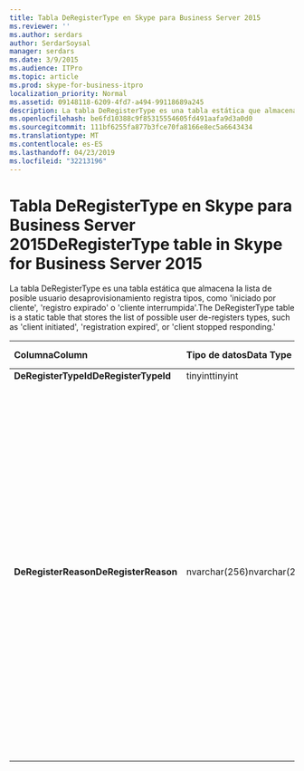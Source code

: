 ```yaml
---
title: Tabla DeRegisterType en Skype para Business Server 2015
ms.reviewer: ''
ms.author: serdars
author: SerdarSoysal
manager: serdars
ms.date: 3/9/2015
ms.audience: ITPro
ms.topic: article
ms.prod: skype-for-business-itpro
localization_priority: Normal
ms.assetid: 09148118-6209-4fd7-a494-99118689a245
description: La tabla DeRegisterType es una tabla estática que almacena la lista de posible usuario desaprovisionamiento registra tipos, como 'iniciado por cliente', 'registro expirado' o 'cliente interrumpida'.
ms.openlocfilehash: be6fd10388c9f85315554605fd491aafa9d3a0d0
ms.sourcegitcommit: 111bf6255fa877b3fce70fa8166e8ec5a6643434
ms.translationtype: MT
ms.contentlocale: es-ES
ms.lasthandoff: 04/23/2019
ms.locfileid: "32213196"
---
```

# <a name="deregistertype-table-in-skype-for-business-server-2015"></a><span data-ttu-id="72f26-103">Tabla DeRegisterType en Skype para Business Server 2015</span><span class="sxs-lookup"><span data-stu-id="72f26-103">DeRegisterType table in Skype for Business Server 2015</span></span>
 
<span data-ttu-id="72f26-104">La tabla DeRegisterType es una tabla estática que almacena la lista de posible usuario desaprovisionamiento registra tipos, como 'iniciado por cliente', 'registro expirado' o 'cliente interrumpida'.</span><span class="sxs-lookup"><span data-stu-id="72f26-104">The DeRegisterType table is a static table that stores the list of possible user de-registers types, such as 'client initiated', 'registration expired', or 'client stopped responding.'</span></span>
  
|<span data-ttu-id="72f26-105">**Columna**</span><span class="sxs-lookup"><span data-stu-id="72f26-105">**Column**</span></span>|<span data-ttu-id="72f26-106">**Tipo de datos**</span><span class="sxs-lookup"><span data-stu-id="72f26-106">**Data Type**</span></span>|<span data-ttu-id="72f26-107">**Clave o índice**</span><span class="sxs-lookup"><span data-stu-id="72f26-107">**Key/Index**</span></span>|<span data-ttu-id="72f26-108">**Detalles**</span><span class="sxs-lookup"><span data-stu-id="72f26-108">**Details**</span></span>|
|:-----|:-----|:-----|:-----|
|<span data-ttu-id="72f26-109">**DeRegisterTypeId**</span><span class="sxs-lookup"><span data-stu-id="72f26-109">**DeRegisterTypeId**</span></span> <br/> |<span data-ttu-id="72f26-110">tinyint</span><span class="sxs-lookup"><span data-stu-id="72f26-110">tinyint</span></span>  <br/> |<span data-ttu-id="72f26-111">Primary</span><span class="sxs-lookup"><span data-stu-id="72f26-111">Primary</span></span>  <br/> ||
|<span data-ttu-id="72f26-112">**DeRegisterReason**</span><span class="sxs-lookup"><span data-stu-id="72f26-112">**DeRegisterReason**</span></span> <br/> |<span data-ttu-id="72f26-113">nvarchar(256)</span><span class="sxs-lookup"><span data-stu-id="72f26-113">nvarchar(256)</span></span>  <br/> || <span data-ttu-id="72f26-114">Valores permitidos:</span><span class="sxs-lookup"><span data-stu-id="72f26-114">Allowed values:</span></span> <br/>  <span data-ttu-id="72f26-115">0--Unknown (desconocido)</span><span class="sxs-lookup"><span data-stu-id="72f26-115">0 -- Unknown</span></span> <br/>  <span data-ttu-id="72f26-116">1--anulación del registro iniciada por el cliente</span><span class="sxs-lookup"><span data-stu-id="72f26-116">1 -- Client Initiated Deregistration</span></span> <br/>  <span data-ttu-id="72f26-117">2--registro expirado</span><span class="sxs-lookup"><span data-stu-id="72f26-117">2 -- Registration Expired</span></span> <br/>  <span data-ttu-id="72f26-118">3 - cliente bloqueado</span><span class="sxs-lookup"><span data-stu-id="72f26-118">3 - Client crashed</span></span> <br/>  <span data-ttu-id="72f26-119">4--atributos de usuario ha cambiado</span><span class="sxs-lookup"><span data-stu-id="72f26-119">4 -- User Attributes Changed</span></span> <br/>  <span data-ttu-id="72f26-120">5 - registrador preferido modificado</span><span class="sxs-lookup"><span data-stu-id="72f26-120">5 - Preferred Registrar Changed</span></span> <br/>  <span data-ttu-id="72f26-121">6--El cliente heredado en modo de supervivencia</span><span class="sxs-lookup"><span data-stu-id="72f26-121">6 -- Legacy Client In Survival Mode</span></span> <br/> |
   

